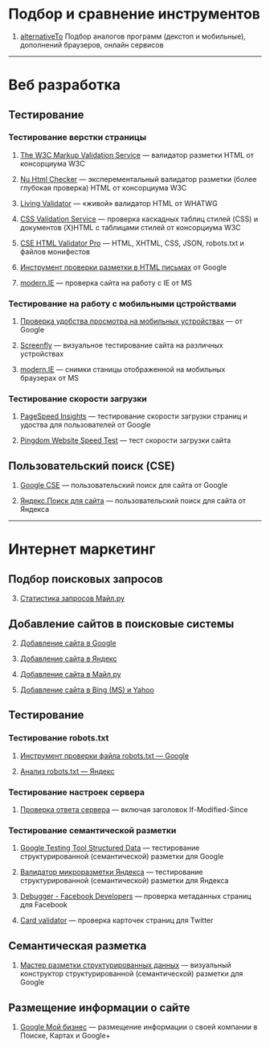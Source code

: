 # Подбор и сравнение инструментов

1. [alternativeTo](http://alternativeto.net/ "Сервис alternativeTo")  Подбор аналогов программ (декстоп и мобильные), дополнений браузеров, онлайн сервисов

***

# Веб разработка

## Тестирование

### Тестирование верстки страницы

1. [The W3C Markup Validation Service](http://validator.w3.org/) — валидатор разметки HTML от консорциума W3C

2. [Nu Html Checker](http://validator.w3.org/nu/) — эксперементальный валидатор разметки (более глубокая проверка) HTML от консорциума W3C

2. [Living Validator](https://validator.nu/) — «живой» валидатор HTML от WHATWG

3. [CSS Validation Service](http://jigsaw.w3.org/css-validator/) — проверка каскадных таблиц стилей (CSS) и документов (X)HTML с таблицами стилей от консорциума W3C

4. [CSE HTML Validator Pro](http://www.onlinewebcheck.com/check.php) — HTML, XHTML, CSS, JSON, robots.txt и файлов монифестов

5. [Инструмент проверки разметки в HTML письмах](https://www.google.com/webmasters/markup-tester/?hl=ru) от Google

6. [modern.IE](https://www.modern.ie/ru-ru/compat-scan) — проверка сайта на работу с IE от MS

### Тестирование на работу с мобильными цстройствами

1. [Проверка удобства просмотра на мобильных устройствах](https://www.google.com/webmasters/tools/mobile-friendly/) — от Google

2. [Screenfly](http://quirktools.com/screenfly/) — визуальное тестирование сайта на различных устройствах

3. [modern.IE](https://www.modern.ie/ru-ru/screenshots) — снимки станицы отображенной на мобильных браузерах от MS

### Тестирование скорости загрузки

1. [PageSpeed Insights](https://developers.google.com/speed/pagespeed/insights/?hl=ru) — тестирование скорости загрузки страниц и удоства для пользователей от Google

2. [Pingdom Website Speed Test](http://tools.pingdom.com/fpt/) — тест скорости загрузки сайта

## Пользовательский поиск (CSE)

1. [Google CSE](https://www.google.com/webmasters/markup-helper/?hl=ru) — пользовательский поиск для сайта от Google

2. [Яндекс.Поиск для сайта](https://site.yandex.ru/) — пользовательский поиск для сайта от Яндекса

***

# Интернет маркетинг

## Подбор поисковых запросов

3. [Статистика запросов Майл.ру](http://webmaster.mail.ru/querystat)

## Добавление сайтов в поисковые системы

2. [Добавление сайта в Google](https://www.google.com/webmasters/tools/submit-url)

2. [Добавление сайта в Яндекс](https://webmaster.yandex.ru/site/?wizard=add.site)

3. [Добавление сайта в Майл.ру](http://webmaster.mail.ru/user/domains)

3. [Добавление сайта в Bing (MS) и Yahoo](http://www.bing.com/toolbox/submit-site-url)

## Тестирование

### Тестирование robots.txt

1. [Инструмент проверки файла robots.txt — Google](https://www.google.com/webmasters/tools/robots-testing-tool?hl=ru)

2. [Анализ robots.txt — Яндекс](https://webmaster.yandex.ru/robots.xml)

### Тестирование настроек сервера

1. [Проверка ответа сервера](https://webmaster.yandex.ru/server-response.xml) — включая заголовок If-Modified-Since

### Тестирование семантической разметки

1. [Google Testing Tool Structured Data](https://developers.google.com/structured-data/testing-tool/?hl=ru) — тестирование структурированной (семантической) разметки для Google

2. [Валидатор микроразметки Яндекса](https://webmaster.yandex.ru/microtest.xml) — тестирование структурированной (семантической) разметки для Яндекса

3. [Debugger - Facebook Developers](https://developers.facebook.com/ftools/fdebug/) — проверка метаданных страниц для Facebook

4. [Card validator](https://cards-dev.twitter.com/validator) — проверка карточек страниц для Twitter

## Cемантическая разметка

1. [Мастер разметки структурированных данных](https://www.google.com/webmasters/markup-helper/?hl=ru) — визуальный конструктор структурированной (семантической) разметки для Google

## Размещение информации о сайте

1. [Google Мой бизнес](https://www.google.com/business/) — размещение информации о своей компании в Поиске, Картах и Google+


